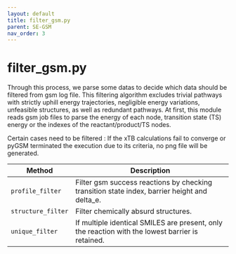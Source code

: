 ```yaml
---
layout: default
title: filter_gsm.py
parent: SE-GSM
nav_order: 3
---
```


# filter_gsm.py

Through this process, we parse some datas to decide which data should be filtered from gsm log file. This filtering algorithm excludes trivial pathways with strictly uphill energy trajectories, negligible energy variations, unfeasible structures, as well as redundant pathways. At first, this module reads gsm job files to parse the energy of each node, transition state (TS) energy or the indexes of the reactant/product/TS nodes.

Certain cases need to be filtered :
If the xTB calculations fail to converge or pyGSM terminated the execution due to its criteria, no png file will be generated.


| Method         | Description                                                               |
|------------------------|-----------------------------------------------------------------|
|    `profile_filter`    |  Filter gsm success reactions by checking transition state index, barrier height and delta_e.  |
|     `structure_filter` |   Filter chemically absurd structures. |
|     `unique_filter`    |   If multiple identical SMILES are present, only the reaction with the lowest barrier is retained. |
